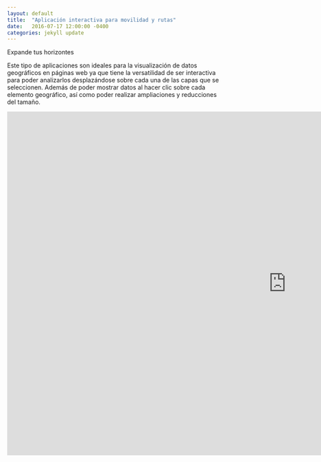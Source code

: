 ```yaml
---
layout: default
title:  "Aplicación interactiva para movilidad y rutas"
date:   2016-07-17 12:00:00 -0400
categories: jekyll update
---
```

Expande tus horizontes

Este tipo de aplicaciones son ideales para la visualización de datos geográficos en páginas web ya que tiene la versatilidad de ser interactiva para poder analizarlos desplazándose sobre cada una de las capas que se seleccionen. Además de poder mostrar datos al hacer clic sobre cada elemento geográfico, así como poder realizar ampliaciones y reducciones del tamaño.

<iframe src="https://zenitmapas.github.io/maps/Ciclovias.html" style="border: none; width: 1300px; height: 800px"></iframe>



